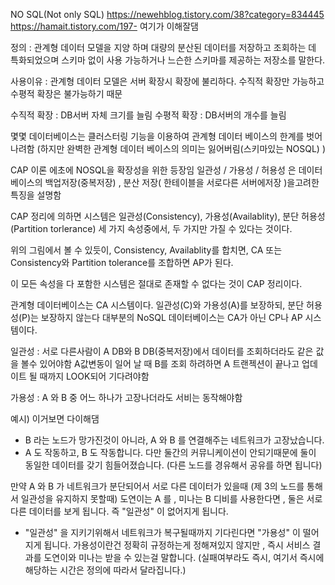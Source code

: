NO SQL(Not only SQL)
https://newehblog.tistory.com/38?category=834445
https://hamait.tistory.com/197- 여기가 이해잘댐

정의 : 관계형 데이터 모델을 지양 하며 대량의 분산된 데이터를 저장하고 조회하는 데 특화되었으며 스키마 없이 사용 가능하거나 느슨한 스키마를 제공하는 저장소를 말한다.

사용이유 : 관계형 데이터 모델은 서버 확장시 확장에 불리하다. 수직적 확장만 가능하고 수평적 확장은 불가능하기 때문

수직적 확장 : DB서버 자체 크기를 늘림
수평적 확장 : DB서버의 개수를 늘림

몇몇 데이터베이스는 클러스터링 기능을 이용하여 관계형 데이터 베이스의 한계를 벗어나려함
(하지만 완벽한 관계형 데이터 베이스의 의미는 잃어버림(스키마있는 NOSQL) )


CAP 이론
에초에 NOSQL을 확장성을 위한 등장임 
일관성 / 가용성 / 허용성 은 데이터베이스의 백업저장(중복저장) , 분산 저장( 한테이블을 서로다른 서버에저장 )을고려한 특징을 설명함 



CAP 정리에 의하면 시스템은 일관성(Consistency), 가용성(Availablity), 분단 허용성(Partition torlerance) 세 가지 속성중에서, 두 가지만 가질 수 있다는 것이다.

위의 그림에서 볼 수 있듯이, Consistency, Availablity를 합치면, CA 또는 Consistency와 Partition tolerance를 조합하면 AP가 된다.

이 모든 속성을 다 포함한 시스템은 절대로 존재할 수 없다는 것이 CAP 정리이다.


관계형 데이터베이스는 CA 시스템이다. 일관성(C)와 가용성(A)를 보장하되, 분단 허용성(P)는 보장하지 않는다
대부분의 NoSQL 데이터베이스는 CA가 아닌 CP나 AP 시스템이다. 

일관성 : 서로 다른사람이 A DB와 B DB(중복저장)에서 데이터를 조회하더라도 같은 값을 볼수 있어야함
A값변동이 일어 날 때 B를 조회 하려하면 A 트랜젝션이 끝나고 업데이트 될 때까지 LOOK되어 기다려야함

가용성 : A 와 B 중 어느 하나가 고장나더라도 서비는 동작해야함

예시) 이거보면 다이해댐


*  B 라는 노드가 망가진것이 아니라, A 와 B 를 연결해주는 네트워크가 고장났습니다. 
* A 도 작동하고, B 도 작동합니다. 다만 둘간의 커뮤니케이션이 안되기때문에 둘이 동일한 데이터를 갖기 
 힘들어졌습니다. (다른 노드를 경유해서 공유를 하면 됩니다) 

만약 A 와 B 가 네트워크가 분단되어서 서로 다른 데이터가 있을때 (제 3의 노드를 통해서 일관성을 유지하지 못할때)  도연이는 A 를 , 미나는 B 디비를 사용한다면 , 둘은 서로 다른 데이터를 보게 됩니다. 즉 "일관성" 이 없어지게 됩니다. 
* "일관성" 을 지키기위해서 네트워크가 복구될때까지 기다린다면 "가용성" 이 떨어지게 됩니다. 가용성이란건 정확히 규정하는게 정해져있지 않지만 , 즉시 서비스 결과를 도연이와 미나는 받을 수 있는걸 말합니다. (실패여부라도 즉시, 여기서 즉시에 해당하는 시간은 정의에 따라서 달라집니다.)